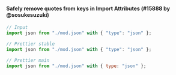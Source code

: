 #### Safely remove quotes from keys in Import Attributes (#15888 by @sosukesuzuki)

<!-- prettier-ignore -->
```jsx
// Input
import json from "./mod.json" with { "type": "json" };

// Prettier stable
import json from "./mod.json" with { "type": "json" };

// Prettier main
import json from "./mod.json" with { type: "json" };
```
